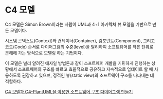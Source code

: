 # C4 모델

C4 모델은 Simon Brown이라는 사람이 UML과 4+1 아키텍처 뷰 모델을 기반으로 만든 모델이다.

시스템 콘텍스트(Context)와 컨테이너(Container), 컴포넌트(Component), 그리고 코드(Code) 순서로 다이어그램의 수준(level)을 달리하여 소프트웨어를 작은 단위로 분해해 가는 방식으로 모델링 하는 기법이다.

이 모델은 널리 알려진 애자일 방법론과 같이 소프트웨어 개발을 기민하게 진행하는 상황에서 소프트웨어의 구조를 빠르고 효율적으로 공유하고 지속적으로 업데이트 할 때 사용하도록 권장하고 있으며, 정적인 뷰(static view)의 소프트웨어 구조를 나타내는 데 적합하다.

[C4 모델과 C4-PlantUML을 이용한 소프트웨어 구조 다이어그램 만들기](https://engineering.linecorp.com/ko/blog/diagramming-c4-model-c4-plantuml#C4%EB%AA%A8%EB%8D%B8)